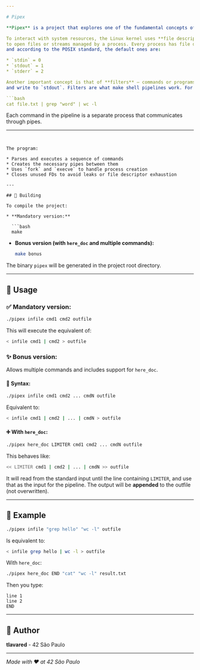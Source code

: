 ```yaml
---

# Pipex

**Pipex** is a project that explores one of the fundamental concepts of Linux: **system calls**.

To interact with system resources, the Linux kernel uses **file descriptors (FDs)** — references
to open files or streams managed by a process. Every process has file descriptors,
and according to the POSIX standard, the default ones are:

* `stdin` = 0
* `stdout` = 1
* `stderr` = 2

Another important concept is that of **filters** — commands or programs that read from `stdin` 
and write to `stdout`. Filters are what make shell pipelines work. For example:

```bash
cat file.txt | grep "word" | wc -l
```

Each command in the pipeline is a separate process that communicates through pipes.

---
```


The program:

* Parses and executes a sequence of commands
* Creates the necessary pipes between them
* Uses `fork` and `execve` to handle process creation
* Closes unused FDs to avoid leaks or file descriptor exhaustion

---

## 🧰 Building

To compile the project:

* **Mandatory version:**

  ```bash
  make
  ```

* **Bonus version (with `here_doc` and multiple commands):**

  ```bash
  make bonus
  ```

The binary `pipex` will be generated in the project root directory.

---

## 🧪 Usage

### ✅ Mandatory version:

```bash
./pipex infile cmd1 cmd2 outfile
```

This will execute the equivalent of:

```bash
< infile cmd1 | cmd2 > outfile
```

### ✨ Bonus version:

Allows multiple commands and includes support for `here_doc`.

#### 📌 Syntax:

```bash
./pipex infile cmd1 cmd2 ... cmdN outfile
```

Equivalent to:

```bash
< infile cmd1 | cmd2 | ... | cmdN > outfile
```

#### ➕ With `here_doc`:

```bash
./pipex here_doc LIMITER cmd1 cmd2 ... cmdN outfile
```

This behaves like:

```bash
<< LIMITER cmd1 | cmd2 | ... | cmdN >> outfile
```

It will read from the standard input until the line containing `LIMITER`, and use that as the input for the pipeline. The output will be **appended** to the outfile (not overwritten).

---

## 📁 Example

```bash
./pipex infile "grep hello" "wc -l" outfile
```

Is equivalent to:

```bash
< infile grep hello | wc -l > outfile
```

With `here_doc`:

```bash
./pipex here_doc END "cat" "wc -l" result.txt
```

Then you type:

```
line 1
line 2
END
```

---

## 👤 Author

**tlavared** - 42 São Paulo

---

*Made with ❤️ at 42 São Paulo*
